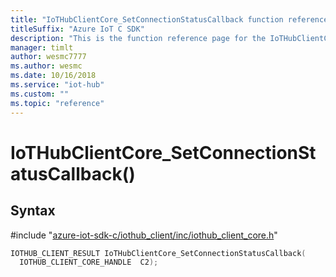 ```yaml
---                             
title: "IoTHubClientCore_SetConnectionStatusCallback function reference | Microsoft Docs" 
titleSuffix: "Azure IoT C SDK"            
description: "This is the function reference page for the IoTHubClientCore_SetConnectionStatusCallback() function in the Azure IoT C SDK. This SDK is used with Azure IoT Hub and Azure IoT Hub Device Provisioning Service"            
manager: timlt                 
author: wesmc7777              
ms.author: wesmc               
ms.date: 10/16/2018                    
ms.service: "iot-hub"             
ms.custom: ""                
ms.topic: "reference"        
---                            
```


# IoTHubClientCore_SetConnectionStatusCallback()

## Syntax

\#include "[azure-iot-sdk-c/iothub_client/inc/iothub_client_core.h](../iothub-client-core-h.md)"  
```C
IOTHUB_CLIENT_RESULT IoTHubClientCore_SetConnectionStatusCallback(
  IOTHUB_CLIENT_CORE_HANDLE  C2);
```

